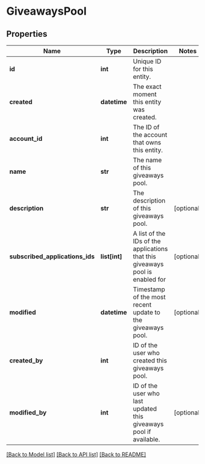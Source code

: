 # GiveawaysPool

## Properties
Name | Type | Description | Notes
------------ | ------------- | ------------- | -------------
**id** | **int** | Unique ID for this entity. | 
**created** | **datetime** | The exact moment this entity was created. | 
**account_id** | **int** | The ID of the account that owns this entity. | 
**name** | **str** | The name of this giveaways pool. | 
**description** | **str** | The description of this giveaways pool. | [optional] 
**subscribed_applications_ids** | **list[int]** | A list of the IDs of the applications that this giveaways pool is enabled for | [optional] 
**modified** | **datetime** | Timestamp of the most recent update to the giveaways pool. | [optional] 
**created_by** | **int** | ID of the user who created this giveaways pool. | 
**modified_by** | **int** | ID of the user who last updated this giveaways pool if available. | [optional] 

[[Back to Model list]](../README.md#documentation-for-models) [[Back to API list]](../README.md#documentation-for-api-endpoints) [[Back to README]](../README.md)


